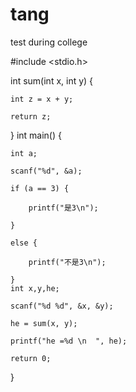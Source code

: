 # tang
test during college

#include <stdio.h>

int sum(int x, int y) {

    int z = x + y;
    
    return z;
    
}
int main() {

    int a;
    
    scanf("%d", &a);
    
    if (a == 3) {
    
        printf("是3\n");
        
    }
    
    else {
    
        printf("不是3\n"); 
        
    }
    int x,y,he;
    
    scanf("%d %d", &x, &y);
    
    he = sum(x, y);
    
    printf("he =%d \n  ", he);
    
    return 0;
    
}
